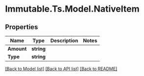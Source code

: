 # Immutable.Ts.Model.NativeItem

## Properties

Name | Type | Description | Notes
------------ | ------------- | ------------- | -------------
**Amount** | **string** |  | 
**Type** | **string** |  | 

[[Back to Model list]](../README.md#documentation-for-models) [[Back to API list]](../README.md#documentation-for-api-endpoints) [[Back to README]](../README.md)

